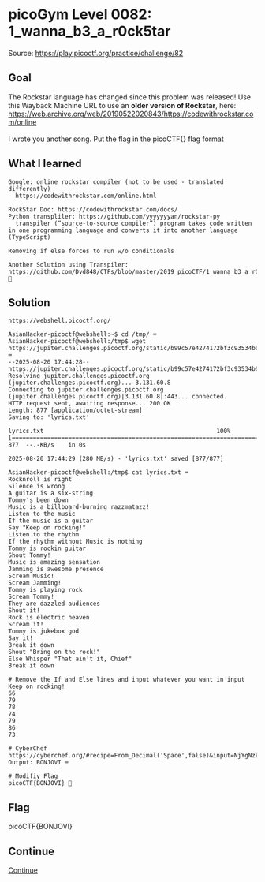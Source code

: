 # picoGym Level 0082: 1_wanna_b3_a_r0ck5tar
Source: https://play.picoctf.org/practice/challenge/82

## Goal
The Rockstar language has changed since this problem was released! Use this Wayback Machine URL to use an <b>older version of Rockstar</b>, here:
https://web.archive.org/web/20190522020843/https://codewithrockstar.com/online<br><br>
I wrote you another song. Put the flag in the picoCTF{} flag format

## What I learned
```
Google: online rockstar compiler (not to be used - translated differently)
  https://codewithrockstar.com/online.html

RockStar Doc: https://codewithrockstar.com/docs/
Python transpliler: https://github.com/yyyyyyyan/rockstar-py
  transpiler (“source-to-source compiler”) program takes code written in one programming language and converts it into another language (TypeScript)

Removing if else forces to run w/o conditionals

Another Solution using Transpiler: https://github.com/Dvd848/CTFs/blob/master/2019_picoCTF/1_wanna_b3_a_r0ck5tar.md#1_wanna_b3_a_r0ck5tar 🧠
```

## Solution
```
https://webshell.picoctf.org/

AsianHacker-picoctf@webshell:~$ cd /tmp/ ⌨️
AsianHacker-picoctf@webshell:/tmp$ wget https://jupiter.challenges.picoctf.org/static/b99c57e4274172bf3c93534b6d59632d/lyrics.txt ⌨️
--2025-08-20 17:44:28--  https://jupiter.challenges.picoctf.org/static/b99c57e4274172bf3c93534b6d59632d/lyrics.txt
Resolving jupiter.challenges.picoctf.org (jupiter.challenges.picoctf.org)... 3.131.60.8
Connecting to jupiter.challenges.picoctf.org (jupiter.challenges.picoctf.org)|3.131.60.8|:443... connected.
HTTP request sent, awaiting response... 200 OK
Length: 877 [application/octet-stream]
Saving to: 'lyrics.txt'

lyrics.txt                                                 100%[======================================================================================================================================>]     877  --.-KB/s    in 0s      

2025-08-20 17:44:29 (280 MB/s) - 'lyrics.txt' saved [877/877]

AsianHacker-picoctf@webshell:/tmp$ cat lyrics.txt ⌨️
Rocknroll is right              
Silence is wrong                
A guitar is a six-string        
Tommy's been down               
Music is a billboard-burning razzmatazz!
Listen to the music             
If the music is a guitar                  
Say "Keep on rocking!"                
Listen to the rhythm
If the rhythm without Music is nothing
Tommy is rockin guitar
Shout Tommy!                    
Music is amazing sensation 
Jamming is awesome presence
Scream Music!                   
Scream Jamming!                 
Tommy is playing rock           
Scream Tommy!       
They are dazzled audiences                  
Shout it!
Rock is electric heaven                     
Scream it!
Tommy is jukebox god            
Say it!                                     
Break it down
Shout "Bring on the rock!"
Else Whisper "That ain't it, Chief"                 
Break it down

# Remove the If and Else lines and input whatever you want in input
Keep on rocking!
66
79
78
74
79
86
73

# CyberChef
https://cyberchef.org/#recipe=From_Decimal('Space',false)&input=NjYgNzkgNzggNzQgNzkgODYgNzM
Output: BONJOVI ⌨️

# Modifiy Flag
picoCTF{BONJOVI} 🔐
```

## Flag
picoCTF{BONJOVI}

## Continue
[Continue](./picoGym0436.md)